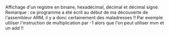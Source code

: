 Affichage d'un registre en binaire, hexadécimal, décimal et décimal signé.
Remarque : ce programme a été écrit au début de ma découverte de l'assembleur ARM, il y a donc certainement des maladresses !! 
Par exemple utiliser l'instruction de multiplication par -1 alors que l'on peut utiliser mvn et un add !!
